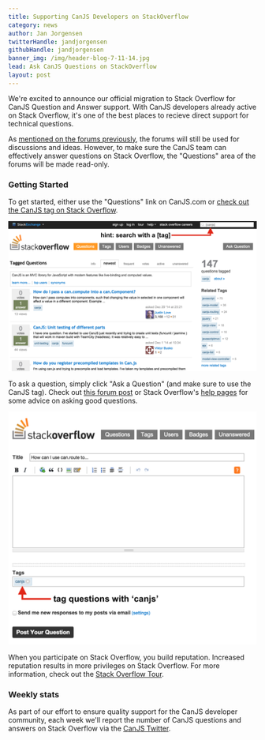 ```yaml
---
title: Supporting CanJS Developers on StackOverflow
category: news
author: Jan Jorgensen
twitterHandle: jandjorgensen
githubHandle: jandjorgensen
banner_img: /img/header-blog-7-11-14.jpg
lead: Ask CanJS Questions on StackOverflow
layout: post
---
```


We're excited to announce our official migration to Stack Overflow for CanJS Question and Answer support. With CanJS developers already active on Stack Overflow, it's one of the best places to recieve direct support for technical questions.

As [mentioned on the forums previously](https://forum.javascriptmvc.com/#Topic/32525000001733053), the forums will still be used for discussions and ideas. However, to make sure the CanJS team can effectively answer questions on Stack Overflow, the "Questions" area of the forums will be made read-only.

### Getting Started

To get started, either use the "Questions" link on CanJS.com or [check out the CanJS tag on Stack Overflow](http://stackoverflow.com/questions/tagged/canjs).

![Search by Tag](/img/blog/stackoverflow/search-by-tag.png)

To ask a question, simply click "Ask a Question" (and make sure to use the CanJS tag). Check out [this forum post](https://forum.javascriptmvc.com/#Topic/32525000001733053) or Stack Overflow's [help pages](http://stackoverflow.com/help/how-to-ask) for some advice on asking good questions.

![Ask a Question](/img/blog/stackoverflow/ask-a-question.png)

When you participate on Stack Overflow, you build reputation. Increased reputation results in more privileges on Stack Overflow. For more information, check out the [Stack Overflow Tour](http://stackoverflow.com/tour).

### Weekly stats

As part of our effort to ensure quality support for the CanJS developer community, each week we'll report the number of CanJS questions and answers on Stack Overflow via the [CanJS Twitter](http://twitter.com/canjs).